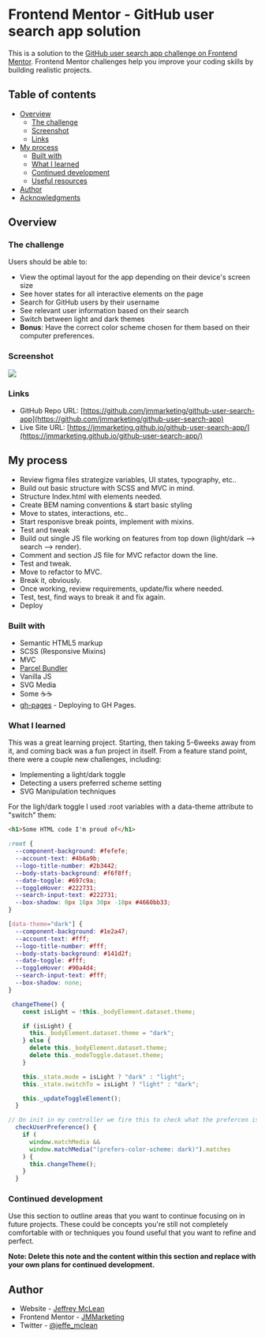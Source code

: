# Frontend Mentor - GitHub user search app solution

This is a solution to the [GitHub user search app challenge on Frontend Mentor](https://www.frontendmentor.io/challenges/github-user-search-app-Q09YOgaH6). Frontend Mentor challenges help you improve your coding skills by building realistic projects.

## Table of contents

- [Overview](#overview)
  - [The challenge](#the-challenge)
  - [Screenshot](#screenshot)
  - [Links](#links)
- [My process](#my-process)
  - [Built with](#built-with)
  - [What I learned](#what-i-learned)
  - [Continued development](#continued-development)
  - [Useful resources](#useful-resources)
- [Author](#author)
- [Acknowledgments](#acknowledgments)

## Overview

### The challenge

Users should be able to:

- View the optimal layout for the app depending on their device's screen size
- See hover states for all interactive elements on the page
- Search for GitHub users by their username
- See relevant user information based on their search
- Switch between light and dark themes
- **Bonus**: Have the correct color scheme chosen for them based on their computer preferences.

### Screenshot

![](./preview.gif)

### Links

- GitHub Repo URL: [https://github.com/jmmarketing/github-user-search-app](https://github.com/jmmarketing/github-user-search-app)
- Live Site URL: [https://jmmarketing.github.io/github-user-search-app/](https://jmmarketing.github.io/github-user-search-app/)

## My process

- Review figma files strategize variables, UI states, typography, etc..
- Build out basic structure with SCSS and MVC in mind.
- Structure Index.html with elements needed.
- Create BEM naming conventions & start basic styling
- Move to states, interactions, etc..
- Start responisve break points, implement with mixins.
- Test and tweak
- Build out single JS file working on features from top down (light/dark --> search --> render).
- Comment and section JS file for MVC refactor down the line.
- Test and tweak.
- Move to refactor to MVC.
- Break it, obviously.
- Once working, review requirements, update/fix where needed.
- Test, test, find ways to break it and fix again.
- Deploy

### Built with

- Semantic HTML5 markup
- SCSS (Responsive Mixins)
- MVC
- [Parcel Bundler](https://parceljs.org/)
- Vanilla JS
- SVG Media
- Some ☕☕
- [gh-pages](https://www.npmjs.com/package/gh-pages) - Deploying to GH Pages.

### What I learned

This was a great learning project. Starting, then taking 5-6weeks away from it, and coming back was a fun project in itself. From a feature stand point, there were a couple new challenges, including:

- Implementing a light/dark toggle
- Detecting a users preferred scheme setting
- SVG Manipulation techniques

For the ligh/dark toggle I used :root variables with a data-theme attribute to "switch" them:

```html
<h1>Some HTML code I'm proud of</h1>
```

```css
:root {
  --component-background: #fefefe;
  --account-text: #4b6a9b;
  --logo-title-number: #2b3442;
  --body-stats-background: #f6f8ff;
  --date-toggle: #697c9a;
  --toggleHover: #222731;
  --search-input-text: #222731;
  --box-shadow: 0px 16px 30px -10px #4660bb33;
}

[data-theme="dark"] {
  --component-background: #1e2a47;
  --account-text: #fff;
  --logo-title-number: #fff;
  --body-stats-background: #141d2f;
  --date-toggle: #fff;
  --toggleHover: #90a4d4;
  --search-input-text: #fff;
  --box-shadow: none;
}
```

```js
 changeTheme() {
    const isLight = !this._bodyElement.dataset.theme;

    if (isLight) {
      this._bodyElement.dataset.theme = "dark";
    } else {
      delete this._bodyElement.dataset.theme;
      delete this._modeToggle.dataset.theme;
    }

    this._state.mode = isLight ? "dark" : "light";
    this._state.switchTo = isLight ? "light" : "dark";

    this._updateToggleElement();
  }

// On init in my controller we fire this to check what the prefercen is.
  checkUserPreference() {
    if (
      window.matchMedia &&
      window.matchMedia("(prefers-color-scheme: dark)").matches
    ) {
      this.changeTheme();
    }
  }
```

### Continued development

Use this section to outline areas that you want to continue focusing on in future projects. These could be concepts you're still not completely comfortable with or techniques you found useful that you want to refine and perfect.

**Note: Delete this note and the content within this section and replace with your own plans for continued development.**

## Author

- Website - [Jeffrey McLean](https://jeffreymclean.com)
- Frontend Mentor - [JMMarketing](https://www.frontendmentor.io/profile/jmmarketing)
- Twitter - [@jeffe_mclean](https://www.twitter.com/jeffe_mclean)
